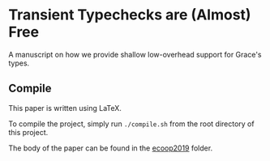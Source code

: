 # Transient Typechecks are (Almost) Free

A manuscript on how we provide shallow low-overhead support for Grace's types.

## Compile

This paper is written using LaTeX.

To compile the project, simply run `./compile.sh` from the root directory of this project.

The body of the paper can be found in the [ecoop2019](ecoop19) folder.
